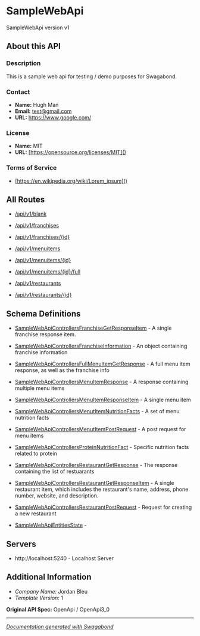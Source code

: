 
# SampleWebApi

SampleWebApi version v1

## About this API

### Description

This is a sample web api for testing / demo purposes for Swagabond.

### Contact 
* **Name:** Hugh Man
* **Email:** test@gmail.com
* **URL:** https://www.google.com/


### License
* **Name:** MIT
* **URL:** [https://opensource.org/licenses/MIT]()


### Terms of Service
* [https://en.wikipedia.org/wiki/Lorem_ipsum]()



## All Routes

* [/api/v1/blank](./paths/Apiv1Blank.md)

* [/api/v1/franchises](./paths/Apiv1Franchises.md)

* [/api/v1/franchises/{id}](./paths/Apiv1Franchisesid.md)

* [/api/v1/menuitems](./paths/Apiv1Menuitems.md)

* [/api/v1/menuitems/{id}](./paths/Apiv1Menuitemsid.md)

* [/api/v1/menuitems/{id}/full](./paths/Apiv1Menuitemsidfull.md)

* [/api/v1/restaurants](./paths/Apiv1Restaurants.md)

* [/api/v1/restaurants/{id}](./paths/Apiv1Restaurantsid.md)
 

## Schema Definitions

* [SampleWebApiControllersFranchiseGetResponseItem](./schema/SampleWebApiControllersFranchiseGetResponseItem.md) - A single franchise response item.

* [SampleWebApiControllersFranchiseInformation](./schema/SampleWebApiControllersFranchiseInformation.md) - An object containing franchise information

* [SampleWebApiControllersFullMenuItemGetResponse](./schema/SampleWebApiControllersFullMenuItemGetResponse.md) - A full menu item response, as well as the franchise info

* [SampleWebApiControllersMenuItemResponse](./schema/SampleWebApiControllersMenuItemResponse.md) - A response containing multiple menu items

* [SampleWebApiControllersMenuItemResponseItem](./schema/SampleWebApiControllersMenuItemResponseItem.md) - A single menu item

* [SampleWebApiControllersMenutItemNutritionFacts](./schema/SampleWebApiControllersMenutItemNutritionFacts.md) - A set of menu nutrition facts

* [SampleWebApiControllersMenutItemPostRequest](./schema/SampleWebApiControllersMenutItemPostRequest.md) - A post request for menu items

* [SampleWebApiControllersProteinNutritionFact](./schema/SampleWebApiControllersProteinNutritionFact.md) - Specific nutrition facts related to protein

* [SampleWebApiControllersRestaurantGetResponse](./schema/SampleWebApiControllersRestaurantGetResponse.md) - The response containing the list of restuarants

* [SampleWebApiControllersRestaurantGetResponseItem](./schema/SampleWebApiControllersRestaurantGetResponseItem.md) - A single restaurant item, which includes the restaurant's name, address, phone number, website, and description.

* [SampleWebApiControllersRestaurantPostRequest](./schema/SampleWebApiControllersRestaurantPostRequest.md) - Request for creating a new restaurant

* [SampleWebApiEntitiesState](./schema/SampleWebApiEntitiesState.md) - 




## Servers
* http://localhost:5240 - Localhost Server



## Additional Information
* *Company Name:* Jordan Bleu
* *Template Version:* 1

**Original API Spec:** OpenApi / OpenApi3_0

***

*[Documentation generated with Swagabond](https://github.com/jordanbleu/swagabond)*

